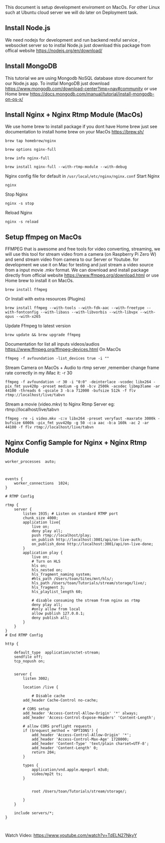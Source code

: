 This document is setup development enviroment on MacOs. For other Linux such at Ubuntu cloud server we will do later on Deployment task.


## Install Node.js

We need nodejs for development and run backend resful service , websocket server so to instlal Node.js just download this package from offical website https://nodejs.org/en/download/
## Install MongoDB 
This tutorial we are using Mongodb NoSQL database store document for our Node.js app. To instlal MongoDB just download https://www.mongodb.com/download-center?jmp=nav#community 
or use Home brew https://docs.mongodb.com/manual/tutorial/install-mongodb-on-os-x/
## Install Nginx + Nginx Rtmp Module (MacOs)
We use home brew to install package if you dont have Home brew just see documentation to install home brew on your MacOs https://brew.sh/ 

```
brew tap homebrew/nginx
```

```
brew options nginx-full

```

```
brew info nginx-full

```

```
brew install nginx-full --with-rtmp-module --with-debug

```

Nginx config file for default in ``` /usr/local/etc/nginx/nginx.conf ```
Start Nginx
```
nginx
```
Stop Nginx
```
nginx -s stop
```
Reload Nginx
```
nginx -s reload
```

## Setup ffmpeg on MacOs 
FFMPEG that is awesome and free tools for video converting, streaming, we will use this tool for stream video from a camera (on Raspberry Pi Zero W) and send stream video from camera to our Server or Youtube. 
for development we use it on Mac for testing and just stream a video source from a input movie .mkv format.
We can download and install package directly from official website https://www.ffmpeg.org/download.html
or use Home brew to install it on MacOs.
```
brew install ffmpeg
```
Or Install with extra resources (Plugins)

```
brew install ffmpeg --with-tools --with-fdk-aac --with-freetype --with-fontconfig --with-libass --with-libvorbis --with-libvpx --with-opus --with-x265

```
Update Ffmpeg to latest version
```
brew update && brew upgrade ffmpeg
```

Documentation for list all inputs videos/audios https://www.ffmpeg.org/ffmpeg-devices.html 
On MacOs 
```
ffmpeg -f avfoundation -list_devices true -i ""

```
Stream Camera on MacOs + Audio to rtmp server ,remember change frame rate correctly in my iMac it:  -r 30
```
ffmpeg -f avfoundation -r 30 -i "0:0" -deinterlace -vcodec libx264 -pix_fmt yuv420p -preset medium -g 60 -b:v 2500k -acodec libmp3lame -ar 44100 -threads 6 -qscale 3 -b:a 712000 -bufsize 512k -f flv rtmp://localhost/live/tabvn

```
Stream a movie (video.mkv) to Nginx Rtmp Server eg: rtmp://localhost/live/tabvn
```
ffmpeg -re -i video.mkv -c:v libx264 -preset veryfast -maxrate 3000k -bufsize 6000k -pix_fmt yuv420p -g 50 -c:a aac -b:a 160k -ac 2 -ar 44100 -f flv rtmp://localhost/live/tabvn

```

## Nginx Config Sample for Nginx + Nginx Rtmp Module

```
worker_processes  auto;



events {
    worker_connections  1024;
}

# RTMP Config

rtmp {
    server {
        listen 1935; # Listen on standard RTMP port
        chunk_size 4000;
        application live{
            live on;
            deny play all;
            push rtmp://localhost/play;
            on_publish http://localhost:3001/api/on-live-auth;
            on_publish_done http://localhost:3001/api/on-live-done;
        }
        application play {
            live on;
            # Turn on HLS
            hls on;
            hls_nested on;
            hls_fragment_naming system;
            #hls_path /Users/toan/Sites/mnt/hls/;
            hls_path /Users/toan/Tutorials/stream/storage/live/;
            hls_fragment 3;
            hls_playlist_length 60;

            # disable consuming the stream from nginx as rtmp
            deny play all;
            #only allow from local
            allow publish 127.0.0.1;
            deny publish all;
        }
    }
}
# End RTMP Config

http {

    default_type  application/octet-stream;
    sendfile off;
    tcp_nopush on;


    server {
        listen 3002;

        location /live {

            # Disable cache
        add_header Cache-Control no-cache;

        # CORS setup
        add_header 'Access-Control-Allow-Origin' '*' always;
        add_header 'Access-Control-Expose-Headers' 'Content-Length';

        # allow CORS preflight requests
        if ($request_method = 'OPTIONS') {
            add_header 'Access-Control-Allow-Origin' '*';
            add_header 'Access-Control-Max-Age' 1728000;
            add_header 'Content-Type' 'text/plain charset=UTF-8';
            add_header 'Content-Length' 0;
            return 204;
        }

        types {
            application/vnd.apple.mpegurl m3u8;
            video/mp2t ts;
        }


            root /Users/toan/Tutorials/stream/storage/;

        }
    }

    include servers/*;
}



```

Watch Video: https://www.youtube.com/watch?v=TdELN27NkyY
